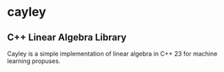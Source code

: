 # cayley
## C++ Linear Algebra Library

 Cayley is a simple implementation of linear algebra in C++ 23 for machine learning propuses.

